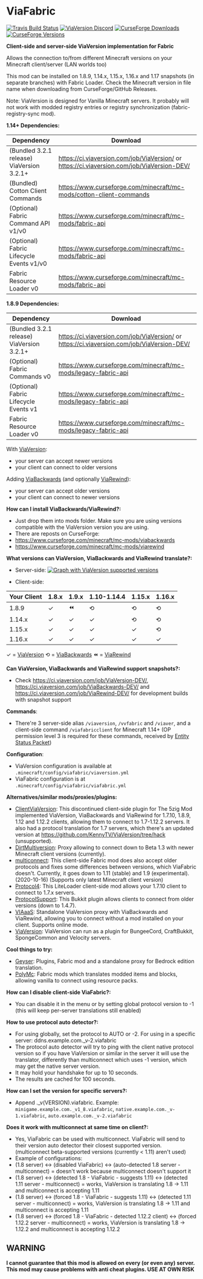 # ViaFabric
[![Travis Build Status](https://travis-ci.com/ViaVersion/ViaFabric.svg?branch=master)](https://travis-ci.com/ViaVersion/ViaFabric)
[![ViaVersion Discord](https://img.shields.io/badge/chat-on%20discord-blue.svg)](https://viaversion.com/discord)
[![CurseForge Downloads](http://cf.way2muchnoise.eu/full_391298_downloads.svg)](https://viaversion.com/fabric)
[![CurseForge Versions](http://cf.way2muchnoise.eu/versions/391298.svg)](https://viaversion.com/fabric)
<!-- ^ GitHub seems to not support Let's Encrypt certificates -->


**Client-side and server-side ViaVersion implementation for Fabric**

Allows the connection to/from different Minecraft versions on your Minecraft client/server (LAN worlds too)

This mod can be installed on 1.8.9, 1.14.x, 1.15.x, 1.16.x and 1.17 snapshots (in separate branches) with Fabric Loader.
Check the Minecraft version in file name when downloading from CurseForge/GitHub Releases.

Note: ViaVersion is designed for Vanilla Minecraft servers. It probably will not work with modded registry entries
or registry synchronization (fabric-registry-sync mod).


**1.14+ Dependencies:**

| Dependency                                | Download                                                                                   |
| ----------------------------------------- | ------------------------------------------------------------------------------------------ |
| (Bundled 3.2.1 release) ViaVersion 3.2.1+ | https://ci.viaversion.com/job/ViaVersion/ or https://ci.viaversion.com/job/ViaVersion-DEV/ |
| (Bundled) Cotton Client Commands          | https://www.curseforge.com/minecraft/mc-mods/cotton-client-commands                        |
| (Optional) Fabric Command API v1/v0       | https://www.curseforge.com/minecraft/mc-mods/fabric-api                                    |
| (Optional) Fabric Lifecycle Events v1/v0  | https://www.curseforge.com/minecraft/mc-mods/fabric-api                                    |
| Fabric Resource Loader v0                 | https://www.curseforge.com/minecraft/mc-mods/fabric-api                                    |

**1.8.9 Dependencies:**

| Dependency                                | Download                                                                                   |
| ----------------------------------------- | ------------------------------------------------------------------------------------------ |
| (Bundled 3.2.1 release) ViaVersion 3.2.1+ | https://ci.viaversion.com/job/ViaVersion/ or https://ci.viaversion.com/job/ViaVersion-DEV/ |
| (Optional) Fabric Commands v0             | https://www.curseforge.com/minecraft/mc-mods/legacy-fabric-api                             |
| (Optional) Fabric Lifecycle Events v1     | https://www.curseforge.com/minecraft/mc-mods/legacy-fabric-api                             |
| Fabric Resource Loader v0                 | https://www.curseforge.com/minecraft/mc-mods/legacy-fabric-api                             |


With [ViaVersion](https://viaversion.com):
- your server can accept newer versions
- your client can connect to older versions


Adding [ViaBackwards](https://viaversion.com/backwards) (and optionally [ViaRewind](https://viaversion.com/rewind)):
- your server can accept older versions
- your client can connect to newer versions


**How can I install ViaBackwards/ViaRewind?:**
- Just drop them into mods folder. Make sure you are using versions compatible with the ViaVersion version you are using.
- There are reposts on CurseForge:
- https://www.curseforge.com/minecraft/mc-mods/viabackwards
- https://www.curseforge.com/minecraft/mc-mods/viarewind


**What versions can ViaVersion, ViaBackwards and ViaRewind translate?:**
- Server-side:
[![Graph with ViaVersion supported versions](https://i.imgur.com/0u20Y2u.png)](https://viaversion.com)

- Client-side:

| Your Client | 1.8.x | 1.9.x | 1.10-1.14.4 | 1.15.x | 1.16.x |
| ----------- | ----- | ----- | ----------- | ------ | ------ |
| 1.8.9  | ✓ | ⏪ | ⟲ | ⟲ | ⟲ |
| 1.14.x | ✓ | ✓ | ✓ | ⟲ | ⟲ |
| 1.15.x | ✓ | ✓ | ✓ | ✓ | ⟲ |
| 1.16.x | ✓ | ✓ | ✓ | ✓ | ✓ |

✓ = [ViaVersion](https://viaversion.com) ⟲ = [ViaBackwards](https://viaversion.com/backwards) ⏪ = [ViaRewind](https://viaversion.com/rewind)


**Can ViaVersion, ViaBackwards and ViaRewind support snapshots?:**
- Check https://ci.viaversion.com/job/ViaVersion-DEV/, https://ci.viaversion.com/job/ViaBackwards-DEV/ and
  https://ci.viaversion.com/job/ViaRewind-DEV/ for development builds with snapshot support


**Commands**:
- There're 3 server-side alias ``/viaversion``, ``/vvfabric`` and ``/viaver``, and a client-side command
  ``/viafabricclient`` for Minecraft 1.14+ (OP permission level 3 is required for these commands, received
  by [Entity Status Packet](https://wiki.vg/Entity_statuses#Player))


**Configuration**:
- ViaVersion configuration is available at ``.minecraft/config/viafabric/viaversion.yml``
- ViaFabric configuration is at ``.minecraft/config/viafabric/viafabric.yml``


**Alternatives/similar mods/proxies/plugins:**
- [ClientViaVersion](https://github.com/Gerrygames/ClientViaVersion): This discontinued client-side plugin for The 5zig
  Mod implemented ViaVersion, ViaBackwards and ViaRewind for 1.7.10, 1.8.9, 1.12 and 1.12.2 clients, allowing them to
  connect to 1.7-1.12.2 servers. It also had a protocol translation for 1.7 servers, which there's an updated version
  at https://github.com/KennyTV/ViaVersion/tree/hack (unsupported).
- [DirtMultiversion](https://github.com/DirtPowered/DirtMultiversion): Proxy allowing to connect down to Beta 1.3
  with newer Minecraft client versions (currently).
- [multiconnect](https://www.curseforge.com/minecraft/mc-mods/multiconnect): This client-side Fabric mod does also 
  accept older protocols and fixes some differences between versions, which ViaFabric doesn't. Currently, it goes
  down to 1.11 (stable) and 1.9 (experimental). (2020-10-16) (Supports only latest Minecraft client version)
- [Protocol4](https://www.minecraftforum.net/forums/mapping-and-modding-java-edition/minecraft-mods/2299203-protocol4-1-0-2-allows-1-7-10-clients-to-connect):
  This LiteLoader client-side mod allows your 1.7.10 client to connect to 1.7.x servers.
- [ProtocolSupport](https://protocol.support/): This Bukkit plugin allows clients to connect from older versions (down to 1.4.7).
- [VIAaaS](https://github.com/ViaVersion/VIAaaS): Standalone ViaVersion proxy with ViaBackwards and ViaRewind, allowing
  you to connect without a mod installed on your client. Supports online mode.
- [ViaVersion](https://viaversion.com): ViaVersion can run as a plugin for BungeeCord, CraftBukkit, SpongeCommon and Velocity servers.


**Cool things to try:**
- [Geyser](https://geysermc.org/): Plugins, Fabric mod and a standalone proxy for Bedrock edition translation.
- [PolyMc](https://github.com/TheEpicBlock/PolyMc): Fabric mods which translates modded items and blocks, allowing
  vanilla to connect using resource packs.


**How can I disable client-side ViaFabric?:**
- You can disable it in the menu or by setting global protocol version to -1 (this will keep per-server translations still enabled)


**How to use protocol auto detector?:**
- For using globally, set the protocol to AUTO or -2. For using in a specific server: ddns.example.com._v-2.viafabric
- The protocol auto detector will try to ping with the client native protocol version so if you have ViaVersion or
  similar in the server it will use the translator, differently than multiconnect which uses -1 version,
  which may get the native server version.
- It may hold your handshake for up to 10 seconds.
- The results are cached for 100 seconds.


**How can I set the version for specific servers?:**
- Append ._v(VERSION).viafabric. Example: ``minigame.example.com._v1_8.viafabric``, ``native.example.com._v-1.viafabric``, ``auto.example.com._v-2.viafabric``


**Does it work with multiconnect at same time on client?:**
- Yes, ViaFabric can be used with multiconnect. ViaFabric will send to their version auto detector their closest
  supported version. (multiconnect beta-supported versions (currently < 1.11) aren't used)
- Example of configurations:
- (1.8 server) <-> (disabled ViaFabric) <-> (auto-detected 1.8 server - multiconnect) = doesn't work because
  multiconnect doesn't support it
- (1.8 server) <-> (detected 1.8 - ViaFabric - suggests 1.11) <-> (detected 1.11 server - multiconnect) = works,
  ViaVersion is translating 1.8 -> 1.11 and multiconnect is accepting 1.11
- (1.8 server) <-> (forced 1.8 - ViaFabric - suggests 1.11) <-> (detected 1.11 server - multiconnect) = works, ViaVersion
  is translating 1.8 -> 1.11 and multiconnect is accepting 1.11
- (1.8 server) <-> (forced 1.8 - ViaFabric - detected 1.12.2 client) <-> (forced 1.12.2 server - multiconnect) = works,
  ViaVersion is translating 1.8 -> 1.12.2 and multiconnect is accepting 1.12.2

## WARNING
**I cannot guarantee that this mod is allowed on every (or even any) server. This mod may cause problems with anti cheat plugins. USE AT OWN RISK**
